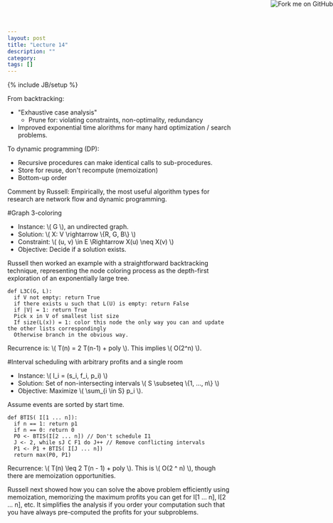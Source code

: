 ```yaml
---
layout: post
title: "Lecture 14"
description: ""
category: 
tags: []
---
```

{% include JB/setup %}

<script type="text/javascript"
  src="http://cdn.mathjax.org/mathjax/latest/MathJax.js?config=TeX-AMS-MML_HTMLorMML">
</script>

<a href="https://github.com/emchristiansen/CSE202/tree/gh-pages/_posts">
  <img style="position: absolute; top: 0; right: 0; border: 0;" src="https://s3.amazonaws.com/github/ribbons/forkme_right_darkblue_121621.png" alt="Fork me on GitHub">
</a>

<!--EDIT BELOW THIS LINE, UNLESS YOU ARE DOING SOMETHING SPECIAL.-->

From backtracking:

  * "Exhaustive case analysis"
    * Prune for: violating constraints, non-optimality, redundancy
  * Improved exponential time alorithms for many hard optimization / search problems.

To dynamic programming (DP):
 
  * Recursive procedures can make identical calls to sub-procedures.
  * Store for reuse, don't recompute (memoization)
  * Bottom-up order

Comment by Russell: Empirically, the most useful algorithm types for research are network flow and dynamic programming.

#Graph 3-coloring

  * Instance: \\( G \\), an undirected graph.
  * Solution: \\( X: V \rightarrow \\{R, G, B\\} \\)
  * Constraint: \\( (u, v) \in E \Rightarrow X(u) \neq X(v) \\)
  * Objective: Decide if a solution exists.

Russell then worked an example with a straightforward backtracking technique, representing the node coloring process as the depth-first exploration of an exponentially large tree.

```
def L3C(G, L):
  if V not empty: return True
  if there exists u such that L(U) is empty: return False
  if |V| = 1: return True
  Pick x in V of smallest list size
  If size(L(x)) = 1: color this node the only way you can and update the other lists correspondingly
  Otherwise branch in the obvious way.
```

Recurrence is: \\( T(n) = 2 T(n-1) + poly \\).
This implies \\( O(2^n) \\).

#Interval scheduling with arbitrary profits and a single room

  * Instance: \\( I\_i = (s\_i, f\_i, p\_i) \\)
  * Solution: Set of non-intersecting intervals \\( S \subseteq \\{1, ..., n\\} \\)
  * Objective: Maximize \\( \sum\_{i \in S} p\_i \\).

Assume events are sorted by start time.


```
def BTIS( I[1 ... n]):
  if n == 1: return p1
  if n == 0: return 0
  P0 <- BTIS(I[2 ... n]) // Don't schedule I1
  J <- 2, while sJ C F1 do J++ // Remove conflicting intervals
  P1 <- P1 + BTIS( I[J ... n])
  return max(P0, P1)
```

Recurrence: \\( T(n) \leq 2 T(n - 1) + poly \\).
This is \\( O(2 ^ n) \\), though there are memoization opportunities.

Russell next showed how you can solve the above problem efficiently using memoization, memorizing the maximum profits you can get for I[1 ... n], I[2 ... n], etc.
It simplifies the analysis if you order your computation such that you have always pre-computed the profits for your subproblems.

